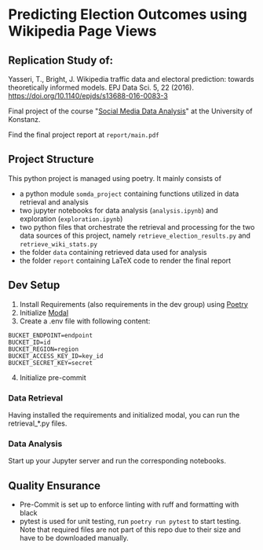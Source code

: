 # Predicting Election Outcomes using Wikipedia Page Views

## Replication Study of:
Yasseri, T., Bright, J. Wikipedia traffic data and electoral prediction: towards theoretically informed models. EPJ Data Sci. 5, 22 (2016). https://doi.org/10.1140/epjds/s13688-016-0083-3

Final project of the course "[Social Media Data Analysis](https://github.com/dgarcia-eu/SocialMediaDataAnalysis)" at the University of Konstanz.

Find the final project report at `report/main.pdf`

## Project Structure
This python project is managed using poetry. It mainly consists of 
- a python module `somda_project` containing functions utilized in data retrieval and analysis
- two jupyter notebooks for data analysis (`analysis.ipynb`) and exploration (`exploration.ipynb`) 
- two python files that orchestrate the retrieval and processing for the two data sources of this project, namely `retrieve_election_results.py` and `retrieve_wiki_stats.py`
- the folder `data` containing retrieved data used for analysis
- the folder `report` containing LaTeX code to render the final report

## Dev Setup
1. Install Requirements (also requirements in the dev group) using [Poetry](https://python-poetry.org/)
2. Initialize [Modal](https://modal.com/)
3. Create a .env file with following content:
```
BUCKET_ENDPOINT=endpoint
BUCKET_ID=id
BUCKET_REGION=region
BUCKET_ACCESS_KEY_ID=key_id
BUCKET_SECRET_KEY=secret
```
4. Initialize pre-commit

### Data Retrieval
Having installed the requirements and initialized modal, you can run the retrieval_*.py files. 

### Data Analysis
Start up your Jupyter server and run the corresponding notebooks.

## Quality Ensurance
- Pre-Commit is set up to enforce linting with ruff and formatting with black
- pytest is used for unit testing, run `poetry run pytest` to start testing. Note that required files are not part of this repo due to their size and have to be downloaded manually.





